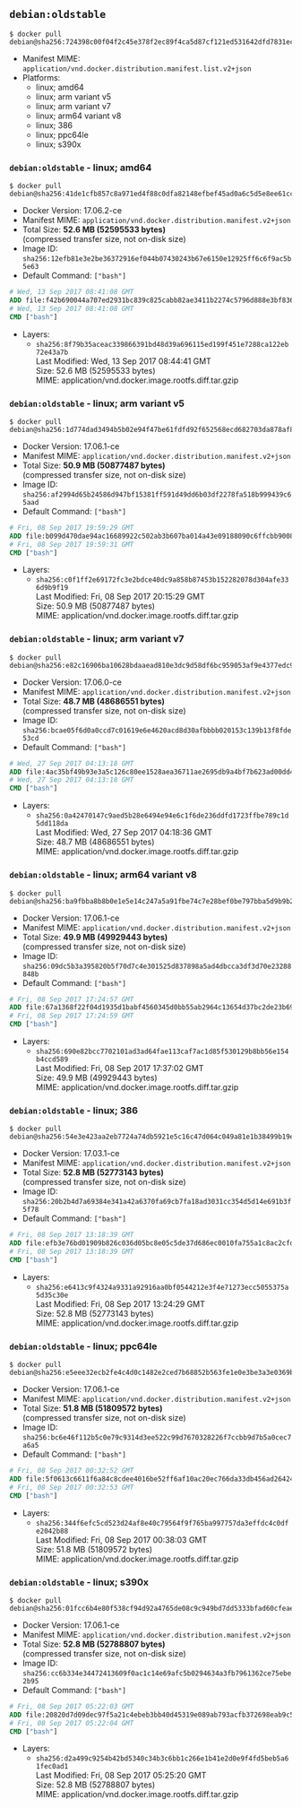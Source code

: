 ## `debian:oldstable`

```console
$ docker pull debian@sha256:724398c00f04f2c45e378f2ec89f4ca5d87cf121ed531642dfd7831ecf756929
```

-	Manifest MIME: `application/vnd.docker.distribution.manifest.list.v2+json`
-	Platforms:
	-	linux; amd64
	-	linux; arm variant v5
	-	linux; arm variant v7
	-	linux; arm64 variant v8
	-	linux; 386
	-	linux; ppc64le
	-	linux; s390x

### `debian:oldstable` - linux; amd64

```console
$ docker pull debian@sha256:41de1cfb857c8a971ed4f88c0dfa82148efbef45ad0a6c5d5e8ee61ccd149cc6
```

-	Docker Version: 17.06.2-ce
-	Manifest MIME: `application/vnd.docker.distribution.manifest.v2+json`
-	Total Size: **52.6 MB (52595533 bytes)**  
	(compressed transfer size, not on-disk size)
-	Image ID: `sha256:12efb81e3e2be36372916ef044b07430243b67e6150e12925ff6c6f9ac5b5e63`
-	Default Command: `["bash"]`

```dockerfile
# Wed, 13 Sep 2017 08:41:08 GMT
ADD file:f42b690044a707ed2931bc839c825cabb82ae3411b2274c5796d888e3bf83623 in / 
# Wed, 13 Sep 2017 08:41:08 GMT
CMD ["bash"]
```

-	Layers:
	-	`sha256:8f79b35aceac339866391bd48d39a696115ed199f451e7288ca122eb72e43a7b`  
		Last Modified: Wed, 13 Sep 2017 08:44:41 GMT  
		Size: 52.6 MB (52595533 bytes)  
		MIME: application/vnd.docker.image.rootfs.diff.tar.gzip

### `debian:oldstable` - linux; arm variant v5

```console
$ docker pull debian@sha256:1d774dad3494b5b02e94f47be61fdfd92f652568ecd682703da878af8c0604a1
```

-	Docker Version: 17.06.1-ce
-	Manifest MIME: `application/vnd.docker.distribution.manifest.v2+json`
-	Total Size: **50.9 MB (50877487 bytes)**  
	(compressed transfer size, not on-disk size)
-	Image ID: `sha256:af2994d65b24586d947bf15381ff591d49dd6b03df2278fa518b999439c65aad`
-	Default Command: `["bash"]`

```dockerfile
# Fri, 08 Sep 2017 19:59:29 GMT
ADD file:b099d470dae94ac16689922c502ab3b607ba014a43e09188090c6ffcbb9008f5 in / 
# Fri, 08 Sep 2017 19:59:31 GMT
CMD ["bash"]
```

-	Layers:
	-	`sha256:c0f1ff2e69172fc3e2bdce40dc9a858b87453b152282078d304afe336d9b9f19`  
		Last Modified: Fri, 08 Sep 2017 20:15:29 GMT  
		Size: 50.9 MB (50877487 bytes)  
		MIME: application/vnd.docker.image.rootfs.diff.tar.gzip

### `debian:oldstable` - linux; arm variant v7

```console
$ docker pull debian@sha256:e82c16906ba10628bdaaead810e3dc9d58df6bc959053af9e4377edc9803b650
```

-	Docker Version: 17.06.0-ce
-	Manifest MIME: `application/vnd.docker.distribution.manifest.v2+json`
-	Total Size: **48.7 MB (48686551 bytes)**  
	(compressed transfer size, not on-disk size)
-	Image ID: `sha256:bcae05f6d0a0ccd7c01619e6e4620acd8d30afbbbb020153c139b13f8fde53cd`
-	Default Command: `["bash"]`

```dockerfile
# Wed, 27 Sep 2017 04:13:18 GMT
ADD file:4ac35bf49b93e3a5c126c80ee1528aea36711ae2695db9a4bf7b623ad00dd4ca in / 
# Wed, 27 Sep 2017 04:13:18 GMT
CMD ["bash"]
```

-	Layers:
	-	`sha256:0a42470147c9aed5b28e6494e94e6c1f6de236ddfd1723ffbe789c1d5dd118da`  
		Last Modified: Wed, 27 Sep 2017 04:18:36 GMT  
		Size: 48.7 MB (48686551 bytes)  
		MIME: application/vnd.docker.image.rootfs.diff.tar.gzip

### `debian:oldstable` - linux; arm64 variant v8

```console
$ docker pull debian@sha256:ba9fbba8b8b0e1e5e14c247a5a91fbe74c7e28bef0be797bba5d9b9b2915454d
```

-	Docker Version: 17.06.1-ce
-	Manifest MIME: `application/vnd.docker.distribution.manifest.v2+json`
-	Total Size: **49.9 MB (49929443 bytes)**  
	(compressed transfer size, not on-disk size)
-	Image ID: `sha256:09dc5b3a395820b5f70d7c4e301525d837898a5ad4dbcca3df3d70e23288848b`
-	Default Command: `["bash"]`

```dockerfile
# Fri, 08 Sep 2017 17:24:57 GMT
ADD file:67a1368f22f04d1935d1babf4560345d0bb55ab2964c13654d37bc2de23b695d in / 
# Fri, 08 Sep 2017 17:24:59 GMT
CMD ["bash"]
```

-	Layers:
	-	`sha256:690e82bcc7702101ad3ad64fae113caf7ac1d85f530129b8bb56e154b4ccd589`  
		Last Modified: Fri, 08 Sep 2017 17:37:02 GMT  
		Size: 49.9 MB (49929443 bytes)  
		MIME: application/vnd.docker.image.rootfs.diff.tar.gzip

### `debian:oldstable` - linux; 386

```console
$ docker pull debian@sha256:54e3e423aa2eb7724a74db5921e5c16c47d064c049a81e1b38499b19eba160a1
```

-	Docker Version: 17.03.1-ce
-	Manifest MIME: `application/vnd.docker.distribution.manifest.v2+json`
-	Total Size: **52.8 MB (52773143 bytes)**  
	(compressed transfer size, not on-disk size)
-	Image ID: `sha256:20b2b4d7a69384e341a42a6370fa69cb7fa18ad3031cc354d5d14e691b3f5f78`
-	Default Command: `["bash"]`

```dockerfile
# Fri, 08 Sep 2017 13:18:39 GMT
ADD file:efb3e76bd01909b826c036d05bc8e05c5de37d686ec0010fa755a1c8ac2cfda8 in / 
# Fri, 08 Sep 2017 13:18:39 GMT
CMD ["bash"]
```

-	Layers:
	-	`sha256:e6413c9f4324a9331a92916aa0bf0544212e3f4e71273ecc5055375a5d35c30e`  
		Last Modified: Fri, 08 Sep 2017 13:24:29 GMT  
		Size: 52.8 MB (52773143 bytes)  
		MIME: application/vnd.docker.image.rootfs.diff.tar.gzip

### `debian:oldstable` - linux; ppc64le

```console
$ docker pull debian@sha256:e5eee32ecb2fe4c4d0c1482e2ced7b68852b563fe1e0e3be3a3e0369b751c003
```

-	Docker Version: 17.06.1-ce
-	Manifest MIME: `application/vnd.docker.distribution.manifest.v2+json`
-	Total Size: **51.8 MB (51809572 bytes)**  
	(compressed transfer size, not on-disk size)
-	Image ID: `sha256:bc6e46f112b5c0e79c9314d3ee522c99d7670328226f7ccbb9d7b5a0cec7a6a5`
-	Default Command: `["bash"]`

```dockerfile
# Fri, 08 Sep 2017 00:32:52 GMT
ADD file:5f0613c6611f6a84c8cdee4016be52ff6af10ac20ec766da33db456ad26424c7 in / 
# Fri, 08 Sep 2017 00:32:53 GMT
CMD ["bash"]
```

-	Layers:
	-	`sha256:344f6efc5cd523d24af8e40c79564f9f765ba997757da3effdc4c0dfe2042b88`  
		Last Modified: Fri, 08 Sep 2017 00:38:03 GMT  
		Size: 51.8 MB (51809572 bytes)  
		MIME: application/vnd.docker.image.rootfs.diff.tar.gzip

### `debian:oldstable` - linux; s390x

```console
$ docker pull debian@sha256:01fcc6b4e80f538cf94d92a4765de08c9c949bd7dd5333bfad60cfeae82c397c
```

-	Docker Version: 17.06.1-ce
-	Manifest MIME: `application/vnd.docker.distribution.manifest.v2+json`
-	Total Size: **52.8 MB (52788807 bytes)**  
	(compressed transfer size, not on-disk size)
-	Image ID: `sha256:cc6b334e34472413609f0ac1c14e69afc5b0294634a3fb7961362ce75ebe2b95`
-	Default Command: `["bash"]`

```dockerfile
# Fri, 08 Sep 2017 05:22:03 GMT
ADD file:20820d7d09dec97f5a21c4ebeb3bb40d45319e089ab793acfb372698eab9c53e in / 
# Fri, 08 Sep 2017 05:22:04 GMT
CMD ["bash"]
```

-	Layers:
	-	`sha256:d2a499c9254b42bd5340c34b3c6bb1c266e1b41e2d0e9f4fd5beb5a61fec0ad1`  
		Last Modified: Fri, 08 Sep 2017 05:25:20 GMT  
		Size: 52.8 MB (52788807 bytes)  
		MIME: application/vnd.docker.image.rootfs.diff.tar.gzip
